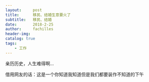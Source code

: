 ```yaml
---
layout:     post
title:      移民、结婚生意要火了
subtitle:   移民、结婚
date:       2018-2-25
author:     fachilles
header-img: 
catalog: true
tags:
    - 工作
---
```


亲历历史，人生难得啊...

借用网友的话：这是一个你知道我知道但是我们都要装作不知道的下午